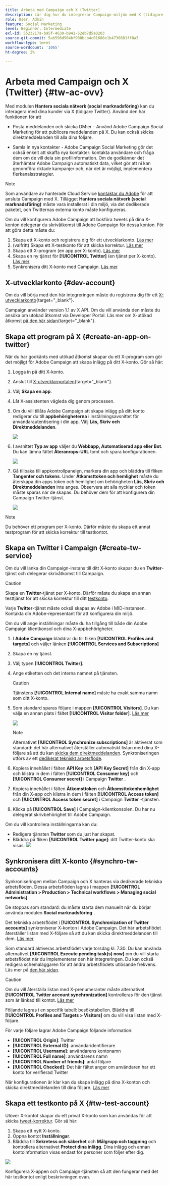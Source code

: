 ```yaml
---
title: Arbeta med Campaign och X (Twitter)
description: Lär dig hur du integrerar Campaign-miljön med X (tidigare Twitter)
role: User, Admin
feature: Social Marketing
level: Beginner, Intermediate
exl-id: 5523217a-b95f-4639-b941-52eb7d5a0203
source-git-commit: 5ab598d904bf900bcb4c01680e1b4730881ff8a5
workflow-type: tm+mt
source-wordcount: '1065'
ht-degree: 2%

---
```


# Arbeta med Campaign och X (Twitter) {#tw-ac-ovv}

Med modulen **Hantera sociala nätverk (social marknadsföring)** kan du interagera med dina kunder via X (tidigare Twitter). Använd den här funktionen för att

* Posta meddelanden och skicka DM:er - Använd Adobe Campaign Social Marketing för att publicera meddelanden på X. Du kan också skicka direktmeddelanden till alla dina följare.

* Samla in nya kontakter - Adobe Campaign Social Marketing gör det också enkelt att skaffa nya kontakter: kontakta användare och fråga dem om de vill dela sin profilinformation. Om de godkänner det återhämtar Adobe Campaign automatiskt data, vilket gör att ni kan genomföra riktade kampanjer och, när det är möjligt, implementera flerkanalsstrategier.


>[!NOTE]
>
>Som användare av hanterade Cloud Service [kontaktar du Adobe](../start/campaign-faq.md#support) för att ansluta Campaign med X. Tillägget **Hantera sociala nätverk (social marknadsföring)** måste vara installerat i din miljö, via det dedikerade paketet, och Twitternas externa konto måste konfigureras.


Om du vill konfigurera Adobe Campaign att bokföra tweets på dina X-konton delegerar du skrivåtkomst till Adobe Campaign för dessa konton. För att göra detta måste du:

1. Skapa ett X-konto och registrera dig för ett utvecklarkonto. [Läs mer](#dev-account)
1. (valfritt) Skapa ett X-testkonto för att skicka korrektur. [Läs mer](#tw-test-account)
1. Skapa ett X-program (en app per X-konto). [Läs mer](#create-an-app-on-twitter)
1. Skapa en ny tjänst för **[!UICONTROL Twitter]** (en tjänst per X-konto). [Läs mer](#create-tw-service)
1. Synkronisera ditt X-konto med Campaign. [Läs mer](#synchro-tw-accounts)

## X-utvecklarkonto {#dev-account}

Om du vill börja med den här integreringen måste du registrera dig för ett [X-utvecklarkonto](https://developer.twitter.com){target="_blank"}.

Campaign använder version 1.1 av X API. Om du vill använda den måste du ansöka om utökad åtkomst via Developer Portal. Läs mer om X-utökad åtkomst [på den här sidan](https://developer.twitter.com/en/portal/products/elevated){target="_blank"}.

## Skapa ett program på X {#create-an-app-on-twitter}

När du har godkänts med utökad åtkomst skapar du ett X-program som gör det möjligt för Adobe Campaign att skapa inlägg på ditt X-konto. Gör så här:

1. Logga in på ditt X-konto.
1. Anslut till [X-utvecklarportalen](https://developer.twitter.com/en/apps){target="_blank"}.
1. Välj **Skapa en app**.
1. Låt X-assistenten vägleda dig genom processen.
1. Om du vill tillåta Adobe Campaign att skapa inlägg på ditt konto redigerar du till **appbehörigheterna** i inställningsavsnittet för användarautentisering i din app. Välj **Läs, Skriv och Direktmeddelanden**.

   ![](assets/tw-permissions.png)

1. I avsnittet **Typ av app** väljer du **Webbapp, Automatiserad app eller Bot**. Du kan lämna fältet **Återanrops-URL** tomt och spara konfigurationen.

   ![](assets/tw-app-type.png)

1. Gå tillbaka till appkontrollpanelen, markera din app och bläddra till fliken **Tangenter och tokens**. Under **Åtkomsttoken och hemlighet** måste du återskapa din apps token och hemlighet om behörigheten **Läs, Skriv och Direktmeddelanden** inte anges. Observera att alla nycklar och token måste sparas när de skapas. Du behöver dem för att konfigurera din Campaign Twitter-tjänst.

   ![](assets/tw-permissions-check.png)


>[!NOTE]
>
>Du behöver ett program per X-konto. Därför måste du skapa ett annat testprogram för att skicka korrektur till testkontot.
>

## Skapa en Twitter i Campaign {#create-tw-service}

Om du vill länka din Campaign-instans till ditt X-konto skapar du en **Twitter**-tjänst och delegerar skrivåtkomst till Campaign.

>[!CAUTION]
>
>Skapa en **Twitter**-tjänst per X-konto. Därför måste du skapa en annan testtjänst för att skicka korrektur till ditt [testkonto](#tw-test-account).
>
>Varje **Twitter**-tjänst måste också skapas av Adobe i MID-instansen. Kontakta din Adobe-representant för att konfigurera din miljö.
>

Om du vill ange inställningar måste du ha tillgång till både din Adobe Campaign klientkonsol och dina X-appbehörigheter.

1. I **Adobe Campaign** bläddrar du till fliken **[!UICONTROL Profiles and targets]** och väljer länken **[!UICONTROL Services and Subscriptions]**
1. Skapa en ny tjänst.
1. Välj typen **[!UICONTROL Twitter]**.
1. Ange etiketten och det interna namnet på tjänsten.

   >[!CAUTION]
   >
   >Tjänstens **[!UICONTROL Internal name]** måste ha exakt samma namn som ditt X-konto.
   >

1. Som standard sparas följare i mappen **[!UICONTROL Visitors]**. Du kan välja en annan plats i fältet **[!UICONTROL Visitor folder]**. [Läs mer](../send/twitter.md#direct-tw-messages)

   ![](assets/tw-service-in-ac.png)

   >[!NOTE]
   >
   >Alternativet **[!UICONTROL Synchronize subscriptions]** är aktiverat som standard: det här alternativet återställer automatiskt listan med dina X-följare så att du kan [skicka dem direktmeddelanden](../send/twitter.md#direct-tw-messages). Synkroniseringen utförs av ett [dedikerat tekniskt arbetsflöde](#synchro-tw-accounts).

1. Kopiera innehållet i fälten **API Key** och **[API Key Secret]** från din X-app och klistra in dem i fälten **[!UICONTROL Consumer key]** och **[!UICONTROL Consumer secret]** i Campaign **Twitter** .

1. Kopiera innehållet i fälten **Åtkomsttoken** och **Åtkomsttokenhemlighet** från din X-app och klistra in dem i fälten **[!UICONTROL Access token]** och **[!UICONTROL Access token secret]** i Campaign **Twitter** -tjänsten.

1. Klicka på **[!UICONTROL Save]** i Campaign-klientkonsolen. Du har nu delegerat skrivbehörighet till Adobe Campaign.

Om du vill kontrollera inställningarna kan du:

* Redigera tjänsten **Twitter** som du just har skapat.
* Bläddra på fliken **[!UICONTROL Twitter page]**: ditt Twitter-konto ska visas.
  ![](assets/tw-page.png)

## Synkronisera ditt X-konto {#synchro-tw-accounts}

Synkroniseringen mellan Campaign och X hanteras via dedikerade tekniska arbetsflöden. Dessa arbetsflöden lagras i mappen **[!UICONTROL Administration > Production > Technical workflows > Managing social networks]**.

De stoppas som standard: du måste starta dem manuellt när du börjar använda modulen **Social marknadsföring** .

Det tekniska arbetsflödet i **[!UICONTROL Synchronization of Twitter accounts]** synkroniserar X-konton i Adobe Campaign. Det här arbetsflödet återställer listan med X-följare så att du kan skicka direktmeddelanden till dem. [Läs mer](../send/twitter.md#direct-tw-messages)

Som standard aktiveras arbetsflödet varje torsdag kl. 7.30. Du kan använda alternativet **[!UICONTROL Execute pending task(s) now]** om du vill starta arbetsflödet när du implementerar den här integreringen.  Du kan också redigera schemaläggaren för att ändra arbetsflödets utlösande frekvens. Läs mer på [den här sidan](../../automation/workflow/scheduler.md).

>[!CAUTION]
>
>Om du vill återställa listan med X-prenumeranter måste alternativet **[!UICONTROL Twitter account synchronization]** kontrolleras för den tjänst som är länkad till kontot. [Läs mer](#create-tw-service)

Följande lagras i en specifik tabell: besökstabellen. Bläddra till **[!UICONTROL Profiles and Targets > Visitors]** om du vill visa listan med X-följare.

För varje följare lagrar Adobe Campaign följande information:

* **[!UICONTROL Origin]**: Twitter
* **[!UICONTROL External ID]**: användaridentifierare
* **[!UICONTROL Username]**: användarens kontonamn
* **[!UICONTROL Full name]**: användarens namn
* **[!UICONTROL Number of friends]**: antal följare
* **[!UICONTROL Checked]**: Det här fältet anger om användaren har ett konto för verifierad Twitter

När konfigurationen är klar kan du skapa inlägg på dina X-konton och skicka direktmeddelanden till dina följare. [Läs mer](../send/twitter.md)

## Skapa ett testkonto på X {#tw-test-account}

Utöver X-kontot skapar du ett privat X-konto som kan användas för att skicka [tweet-korrektur](../send/twitter.md#send-tw-proofs). Gör så här:

1. Skapa ett nytt X-konto.
1. Öppna kontot **Inställningar**.
1. Bläddra till **Sekretess och säkerhet** och **Målgrupp och taggning** och kontrollera alternativet **Protect dina inlägg**. Dina inlägg och annan kontoinformation visas endast för personer som följer efter dig.

![](assets/do-not-localize/social_tw_test_page.png)

Konfigurera X-appen och Campaign-tjänsten så att den fungerar med det här testkontot enligt beskrivningen ovan.
